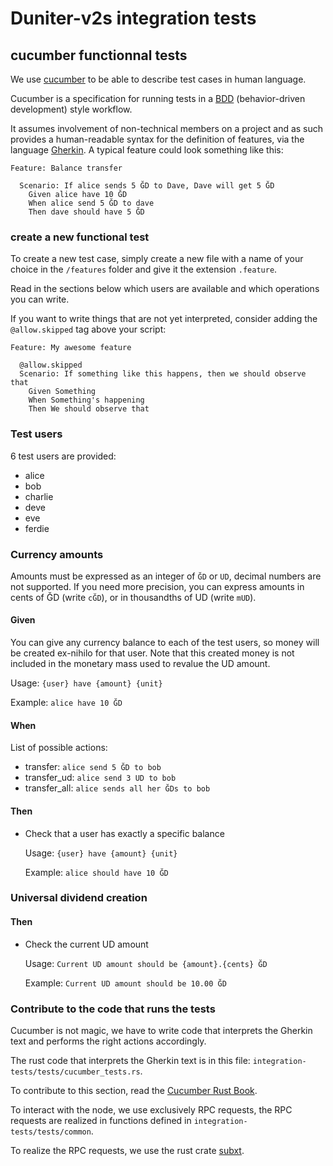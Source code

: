 # Duniter-v2s integration tests

## cucumber functionnal tests

We use [cucumber] to be able to describe test cases in human language.

Cucumber is a specification for running tests in a [BDD] (behavior-driven development) style
workflow.

It assumes involvement of non-technical members on a project and as such provides a human-readable
syntax for the definition of features, via the language [Gherkin]. A typical feature could look
something like this:

```gherkin
Feature: Balance transfer

  Scenario: If alice sends 5 ĞD to Dave, Dave will get 5 ĞD
    Given alice have 10 ĞD
    When alice send 5 ĞD to dave
    Then dave should have 5 ĞD
```

### create a new functional test

To create a new test case, simply create a new file with a name of your choice in the `/features`
folder and give it the extension `.feature`.

Read in the sections below which users are available and which operations you can write.

If you want to write things that are not yet interpreted, consider adding the `@allow.skipped` tag above your script:

```gherkin
Feature: My awesome feature

  @allow.skipped
  Scenario: If something like this happens, then we should observe that
    Given Something
    When Something's happening
    Then We should observe that
```

### Test users

6 test users are provided:

- alice
- bob
- charlie
- deve
- eve
- ferdie

### Currency amounts

Amounts must be expressed as an integer of `ĞD` or `UD`, decimal numbers are not supported.
If you need more precision, you can express amounts in cents of ĞD (write `cĞD`), or in thousandths
of UD (write `mUD`).

#### Given

You can give any currency balance to each of the test users, so money will be created ex-nihilo for
that user. Note that this created money is not included in the monetary mass used to revalue the UD
amount.

Usage: `{user} have {amount} {unit}`

Example: `alice have 10 ĞD`

#### When

List of possible actions:

- transfer: `alice send 5 ĞD to bob`
- transfer_ud: `alice send 3 UD to bob`
- transfer_all: `alice sends all her ĞDs to bob`

#### Then

-  Check that a user has exactly a specific balance

    Usage: `{user} have {amount} {unit}`

    Example: `alice should have 10 ĞD`

### Universal dividend creation

#### Then

-  Check the current UD amount

    Usage: `Current UD amount should be {amount}.{cents} ĞD`

    Example: `Current UD amount should be 10.00 ĞD`

### Contribute to the code that runs the tests

Cucumber is not magic, we have to write code that interprets the Gherkin text and performs the right
actions accordingly.

The rust code that interprets the Gherkin text is in this file:
`integration-tests/tests/cucumber_tests.rs`.

To contribute to this section, read the [Cucumber Rust Book].

To interact with the node, we use exclusively RPC requests, the RPC requests are realized in
functions defined in `integration-tests/tests/common`.

To realize the RPC requests, we use the rust crate [subxt](https://github.com/paritytech/subxt).



[BDD]: https://en.wikipedia.org/wiki/Behavior-driven_development
[cucumber]: https://cucumber.io/
[Cucumber Rust Book]: https://cucumber-rs.github.io/cucumber/current/writing/index.html
[Gherkin]: https://cucumber.io/docs/gherkin/reference
